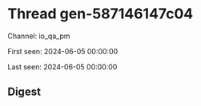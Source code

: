 # Thread gen-587146147c04
Channel: io_qa_pm

First seen: 2024-06-05 00:00:00

Last seen: 2024-06-05 00:00:00

## Digest


